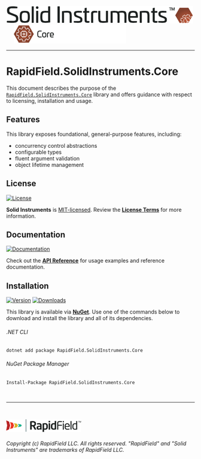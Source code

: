 <!--
Copyright (c) RapidField LLC. Licensed under the MIT License. See LICENSE.txt in the project root for license information.
-->

[![Solid Instruments](../../SolidInstruments.Logo.Color.Transparent.500w.png)](../../README.md)
<br />&nbsp;&nbsp;&nbsp;&nbsp;
![Core](../../doc/images/Label.Core.300w.png)
- - -

# RapidField.SolidInstruments.Core

This document describes the purpose of the [`RapidField.SolidInstruments.Core`]() library and offers guidance with respect to licensing, installation and usage.

## Features

This library exposes foundational, general-purpose features, including:

- concurrency control abstractions
- configurable types
- fluent argument validation
- object lifetime management

## License

[![License](https://img.shields.io/github/license/rapidfield/solid-instruments?style=flat&color=lightseagreen&label=license&logo=open-access&logoColor=lightgrey)](../../LICENSE.txt)

**Solid Instruments** is [MIT-licensed](https://en.wikipedia.org/wiki/MIT_License). Review the [**License Terms**](../../LICENSE.txt) for more information.

## Documentation

[![Documentation](https://img.shields.io/badge/documentation-website-tan?style=flat&logo=buffer&logoColor=lightgrey)](https://www.solidinstruments.com/api/RapidField.SolidInstruments.Core.html)

Check out the [**API Reference**](https://www.solidinstruments.com/api/RapidField.SolidInstruments.Core.html) for usage examples and reference documentation.

## Installation

[![Version](https://img.shields.io/nuget/vpre/RapidField.SolidInstruments.Core?style=flat&color=blue&label=version&logo=nuget&logoColor=lightgrey)](https://www.nuget.org/packages/RapidField.SolidInstruments.Core)
[![Downloads](https://img.shields.io/nuget/dt/RapidField.SolidInstruments.Core?style=flat&color=blue&logo=nuget&logoColor=lightgrey)](https://www.nuget.org/packages/RapidField.SolidInstruments.Core)

This library is available via [**NuGet**](https://docs.microsoft.com/en-us/nuget/quickstart/install-and-use-a-package-in-visual-studio). Use one of the commands below to download and install the library and all of its dependencies.

###### .NET CLI

```shell
dotnet add package RapidField.SolidInstruments.Core
```

###### NuGet Package Manager

```shell
Install-Package RapidField.SolidInstruments.Core
```

<br />

- - -

<br />

[![RapidField](../../RapidField.Logo.Color.Black.Transparent.200w.png)](https://www.rapidfield.com)

###### Copyright (c) RapidField LLC. All rights reserved. "RapidField" and "Solid Instruments" are trademarks of RapidField LLC.